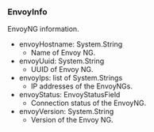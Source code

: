 ### EnvoyInfo
EnvoyNG information.

- envoyHostname: System.String
  - Name of Envoy NG.
- envoyUuid: System.String
  - UUID of Envoy NG.
- envoyIps: list of System.Strings
  - IP addresses of the EnvoyNGs.
- envoyStatus: EnvoyStatusField
  - Connection status of the EnvoyNG.
- envoyVersion: System.String
  - Version of the Envoy NG.
